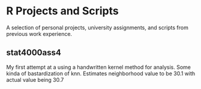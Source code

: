 # R Projects and Scripts

A selection of personal projects, university assignments, and scripts from previous work experience.

## stat4000ass4
My first attempt at a using a handwritten kernel method for analysis. Some kinda of bastardization of knn. 
Estimates neighborhood value to be 30.1 with actual value being 30.7

